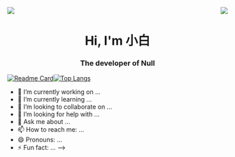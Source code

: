 <p>
  <a href="https://count.getloli.com/"><img src="https://count.getloli.com/get/@:BalconyJH"></a>
  <img src="https://weather-icon.journeyad.repl.co/@guangzhou?v=1" align="right">
</p>



<h1 align="center">Hi, I'm 小白</h1>
<h3 align="center">The developer of Null</h3>


[![Readme Card](https://github-readme-stats.vercel.app/api?username=BalconyJH&show_icons=true&title_color=ffffff&icon_color=bb2acf&text_color=daf7dc&bg_color=151515)](https://github.com/anuraghazra/github-readme-stats)[![Top Langs](https://github-readme-stats.vercel.app/api/top-langs/?username=BalconyJH&layout=compact&exclude_repo=BalconyJH.github.io&show_icons=true&title_color=ffffff&icon_color=bb2acf&text_color=daf7dc&bg_color=151515)](https://github.com/anuraghazra/github-readme-stats)


- 🔭 I’m currently working on ...
- 🌱 I’m currently learning ...
- 👯 I’m looking to collaborate on ...
- 🤔 I’m looking for help with ...
- 💬 Ask me about ...
- 📫 How to reach me: ...
- 😄 Pronouns: ...
- ⚡ Fun fact: ...
-->
